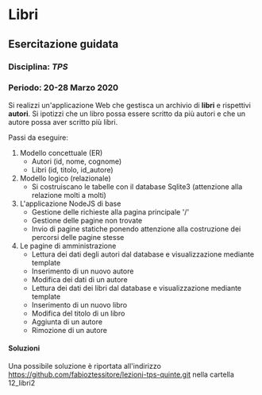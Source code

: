 # Libri

## Esercitazione guidata

### Disciplina: *TPS*
### Periodo: **20-28 Marzo 2020**

Si realizzi un'applicazione Web che gestisca un archivio di **libri** e rispettivi **autori**. Si ipotizzi che un libro possa essere scritto da più autori e che un autore possa aver scritto più libri.

Passi da eseguire:

1. Modello concettuale (ER)
   - Autori (id, nome, cognome)
   - Libri (id, titolo, id_autore)
2. Modello logico (relazionale)
   - Si costruiscano le tabelle con il database Sqlite3 (attenzione alla relazione molti a molti)
1. L'applicazione NodeJS di base
   - Gestione delle richieste alla pagina principale '/'
   - Gestione delle pagine non trovate
   - Invio di pagine statiche ponendo attenzione alla costruzione dei percorsi delle pagine stesse
1. Le pagine di amministrazione
   - Lettura dei dati degli autori dal database e visualizzazione mediante template
   - Inserimento di un nuovo autore
   - Modifica dei dati di un autore
   - Lettura dei dati dei libri dal database e visualizzazione mediante template
   - Inserimento di un nuovo libro
   - Modifica del titolo di un libro
   - Aggiunta di un autore
   - Rimozione di un autore

#### Soluzioni

Una possibile soluzione è riportata all'indirizzo https://github.com/fabioztessitore/lezioni-tps-quinte.git nella cartella 12_libri2